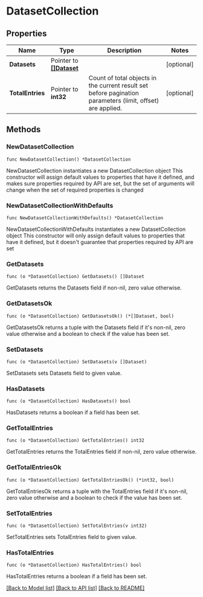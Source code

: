 <!--
 Licensed to the Apache Software Foundation (ASF) under one
 or more contributor license agreements.  See the NOTICE file
 distributed with this work for additional information
 regarding copyright ownership.  The ASF licenses this file
 to you under the Apache License, Version 2.0 (the
 "License"); you may not use this file except in compliance
 with the License.  You may obtain a copy of the License at

   http://www.apache.org/licenses/LICENSE-2.0

 Unless required by applicable law or agreed to in writing,
 software distributed under the License is distributed on an
 "AS IS" BASIS, WITHOUT WARRANTIES OR CONDITIONS OF ANY
 KIND, either express or implied.  See the License for the
 specific language governing permissions and limitations
 under the License.
 -->

# DatasetCollection

## Properties

Name | Type | Description | Notes
------------ | ------------- | ------------- | -------------
**Datasets** | Pointer to [**[]Dataset**](Dataset.md) |  | [optional] 
**TotalEntries** | Pointer to **int32** | Count of total objects in the current result set before pagination parameters (limit, offset) are applied.  | [optional] 

## Methods

### NewDatasetCollection

`func NewDatasetCollection() *DatasetCollection`

NewDatasetCollection instantiates a new DatasetCollection object
This constructor will assign default values to properties that have it defined,
and makes sure properties required by API are set, but the set of arguments
will change when the set of required properties is changed

### NewDatasetCollectionWithDefaults

`func NewDatasetCollectionWithDefaults() *DatasetCollection`

NewDatasetCollectionWithDefaults instantiates a new DatasetCollection object
This constructor will only assign default values to properties that have it defined,
but it doesn't guarantee that properties required by API are set

### GetDatasets

`func (o *DatasetCollection) GetDatasets() []Dataset`

GetDatasets returns the Datasets field if non-nil, zero value otherwise.

### GetDatasetsOk

`func (o *DatasetCollection) GetDatasetsOk() (*[]Dataset, bool)`

GetDatasetsOk returns a tuple with the Datasets field if it's non-nil, zero value otherwise
and a boolean to check if the value has been set.

### SetDatasets

`func (o *DatasetCollection) SetDatasets(v []Dataset)`

SetDatasets sets Datasets field to given value.

### HasDatasets

`func (o *DatasetCollection) HasDatasets() bool`

HasDatasets returns a boolean if a field has been set.

### GetTotalEntries

`func (o *DatasetCollection) GetTotalEntries() int32`

GetTotalEntries returns the TotalEntries field if non-nil, zero value otherwise.

### GetTotalEntriesOk

`func (o *DatasetCollection) GetTotalEntriesOk() (*int32, bool)`

GetTotalEntriesOk returns a tuple with the TotalEntries field if it's non-nil, zero value otherwise
and a boolean to check if the value has been set.

### SetTotalEntries

`func (o *DatasetCollection) SetTotalEntries(v int32)`

SetTotalEntries sets TotalEntries field to given value.

### HasTotalEntries

`func (o *DatasetCollection) HasTotalEntries() bool`

HasTotalEntries returns a boolean if a field has been set.


[[Back to Model list]](../README.md#documentation-for-models) [[Back to API list]](../README.md#documentation-for-api-endpoints) [[Back to README]](../README.md)


